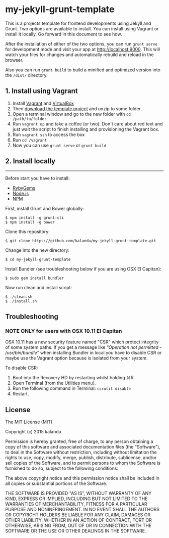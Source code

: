 # my-jekyll-grunt-template

This is a projects template for frontend developments using Jekyll and Grunt. Two options are available to install. You can install using Vagrant or install it locally. Go forward in this document to see how. 

After the installation of either of the two options, you can run `grunt serve` for development mode and visit your app at [http://localhost:9000](http://localhost:9000). This will watch your files for changes and automatically rebuild and reload in the browser.  

Also you can run `grunt build` to build a minified and optimized version into the `/dist/` directory.


## 1. Install using Vagrant

1. Install [Vagrant](https://www.vagrantup.com/downloads.html) and [VirtualBox](https://www.virtualbox.org/)
2. Then [download the template project](https://github.com/kalanda/my-jekyll-grunt-template/archive/master.zip) and unzip to some folder.
3. Open a terminal window and go to the new folder with `cd /path/to/folder`
4. Run `vagrant up` and take a coffee (or two). Don't care about red text and just wait the script to finish installing and provisioning the Vagrant box.
5. Run `vagrant ssh` to access the box 
6. Run `cd /vagrant`
6. Now you can use `grunt serve` or `grunt build`

## 2. Install locally

---

Before start you have to install:

* [RybyGems](https://rubygems.org/)
* [Node.js](http://nodejs.org/)
* [NPM](https://www.npmjs.com/)

First, install Grunt and Bower globally:

	$ npm install -g grunt-cli
	$ npm install -g bower

Clone this repository:

	$ git clone https://github.com/kalanda/my-jekyll-grunt-template.git

Change into the new directory:

	$ cd my-jekyll-grunt-template

Install Bundler (see troubleshooting below if you are using OSX El Capitan):

	$ sudo gem install bundler

Now run clean and install script:
	
	$ ./clean.sh
	$ ./install.sh
	
## Troubleshooting

### NOTE ONLY for users with OSX 10.11 El Capitan

OSX 10.11 has a new security feature named "CSR" which protect integrity of some system paths. If you get a message like *"Operation not permitted - /usr/bin/bundle"* when installing Bundler in local you have to disable CSR or maybe use the Vagrant option because is isolated from your system.

To disable CSR:

  1. Boot into the Recovery HD by restarting whilst holding ⌘R.
  2. Open Terminal (from the Utilities menu).
  3. Run the following command in Terminal: `csrutil disable`
  4. Restart.

## License

The MIT License (MIT)

Copyright (c) 2015 kalanda

Permission is hereby granted, free of charge, to any person obtaining a copy
of this software and associated documentation files (the "Software"), to deal
in the Software without restriction, including without limitation the rights
to use, copy, modify, merge, publish, distribute, sublicense, and/or sell
copies of the Software, and to permit persons to whom the Software is
furnished to do so, subject to the following conditions:

The above copyright notice and this permission notice shall be included in all
copies or substantial portions of the Software.

THE SOFTWARE IS PROVIDED "AS IS", WITHOUT WARRANTY OF ANY KIND, EXPRESS OR
IMPLIED, INCLUDING BUT NOT LIMITED TO THE WARRANTIES OF MERCHANTABILITY,
FITNESS FOR A PARTICULAR PURPOSE AND NONINFRINGEMENT. IN NO EVENT SHALL THE
AUTHORS OR COPYRIGHT HOLDERS BE LIABLE FOR ANY CLAIM, DAMAGES OR OTHER
LIABILITY, WHETHER IN AN ACTION OF CONTRACT, TORT OR OTHERWISE, ARISING FROM,
OUT OF OR IN CONNECTION WITH THE SOFTWARE OR THE USE OR OTHER DEALINGS IN THE
SOFTWARE.
